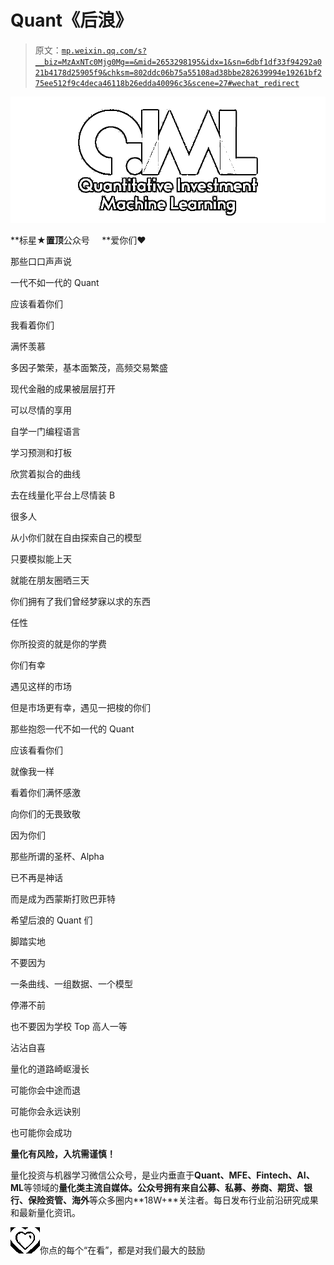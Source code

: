 # Quant《后浪》

> 原文：[`mp.weixin.qq.com/s?__biz=MzAxNTc0Mjg0Mg==&mid=2653298195&idx=1&sn=6dbf1df33f94292a021b4178d25905f9&chksm=802ddc06b75a55108ad38bbe282639994e19261bf275ee512f9c4deca46118b26edda40096c3&scene=27#wechat_redirect`](http://mp.weixin.qq.com/s?__biz=MzAxNTc0Mjg0Mg==&mid=2653298195&idx=1&sn=6dbf1df33f94292a021b4178d25905f9&chksm=802ddc06b75a55108ad38bbe282639994e19261bf275ee512f9c4deca46118b26edda40096c3&scene=27#wechat_redirect)

![](img/34178214a765d0578fea405af887f201.png)

**标星★****置顶****公众号     **爱你们♥   

那些口口声声说

一代不如一代的 Quant

应该看着你们

我看着你们

满怀羡慕

多因子繁荣，基本面繁茂，高频交易繁盛

现代金融的成果被层层打开

可以尽情的享用

自学一门编程语言

学习预测和打板

欣赏着拟合的曲线

去在线量化平台上尽情装 B

很多人

从小你们就在自由探索自己的模型

只要模拟能上天

就能在朋友圈晒三天

你们拥有了我们曾经梦寐以求的东西

任性 

你所投资的就是你的学费

你们有幸

遇见这样的市场

但是市场更有幸，遇见一把梭的你们

那些抱怨一代不如一代的 Quant

应该看看你们

就像我一样

看着你们满怀感激

向你们的无畏致敬

因为你们

那些所谓的圣杯、Alpha

已不再是神话

而是成为西蒙斯打败巴菲特

希望后浪的 Quant 们

脚踏实地

不要因为

一条曲线、一组数据、一个模型

停滞不前

也不要因为学校 Top 高人一等

沾沾自喜

量化的道路崎岖漫长

可能你会中途而退

可能你会永远诀别

也可能你会成功

**量化有风险，入坑需谨慎！**

量化投资与机器学习微信公众号，是业内垂直于**Quant、MFE、Fintech、AI、ML**等领域的**量化类主流自媒体。**公众号拥有来自**公募、私募、券商、期货、银行、保险资管、海外**等众多圈内**18W+**关注者。每日发布行业前沿研究成果和最新量化资讯。

![](img/6cba9abe9f2c434df7bd9c0d0d6e1156.png)你点的每个“在看”，都是对我们最大的鼓励